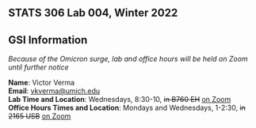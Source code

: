 ## STATS 306 Lab 004, Winter 2022

## GSI Information

_Because of the Omicron surge, lab and office hours will be held on Zoom until further notice_

**Name**: Victor Verma  
**Email**: [vkverma@umich.edu](mailto:vkverma@umich.edu)  
**Lab Time and Location**: Wednesdays, 8:30-10, ~~in B760 EH~~ [on Zoom](https://umich.zoom.us/j/93781998446)   
**Office Hours Times and Location**: Mondays and Wednesdays, 1-2:30, ~~in 2165 USB~~ [on Zoom](https://umich.zoom.us/j/93781998446)
